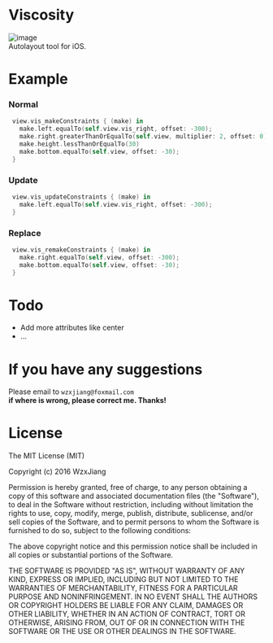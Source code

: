 # Viscosity
![image](https://img.shields.io/badge/Language-Swift3-blue.svg)<br/>
Autolayout tool for iOS.

# Example

### Normal

```swift
 view.vis_makeConstraints { (make) in
   make.left.equalTo(self.view.vis_right, offset: -300);
   make.right.greaterThanOrEqualTo(self.view, multiplier: 2, offset: 0)
   make.height.lessThanOrEqualTo(30)
   make.bottom.equalTo(self.view, offset: -30);
 }
```

### Update

```swift
 view.vis_updateConstraints { (make) in
   make.left.equalTo(self.view.vis_right, offset: -300);
 }
```

### Replace

```swift
 view.vis_remakeConstraints { (make) in
   make.right.equalTo(self.view, offset: -300);
   make.bottom.equalTo(self.view, offset: -30);
 }
```
# Todo
- Add more attributes like center
- ...

# If you have any suggestions
Please email to `wzxjiang@foxmail.com`<br/>
**if where is wrong, please correct me. Thanks!**

# License

The MIT License (MIT)

Copyright (c) 2016 WzxJiang

Permission is hereby granted, free of charge, to any person obtaining a copy
of this software and associated documentation files (the "Software"), to deal
in the Software without restriction, including without limitation the rights
to use, copy, modify, merge, publish, distribute, sublicense, and/or sell
copies of the Software, and to permit persons to whom the Software is
furnished to do so, subject to the following conditions:

The above copyright notice and this permission notice shall be included in all
copies or substantial portions of the Software.

THE SOFTWARE IS PROVIDED "AS IS", WITHOUT WARRANTY OF ANY KIND, EXPRESS OR
IMPLIED, INCLUDING BUT NOT LIMITED TO THE WARRANTIES OF MERCHANTABILITY,
FITNESS FOR A PARTICULAR PURPOSE AND NONINFRINGEMENT. IN NO EVENT SHALL THE
AUTHORS OR COPYRIGHT HOLDERS BE LIABLE FOR ANY CLAIM, DAMAGES OR OTHER
LIABILITY, WHETHER IN AN ACTION OF CONTRACT, TORT OR OTHERWISE, ARISING FROM,
OUT OF OR IN CONNECTION WITH THE SOFTWARE OR THE USE OR OTHER DEALINGS IN THE
SOFTWARE.

